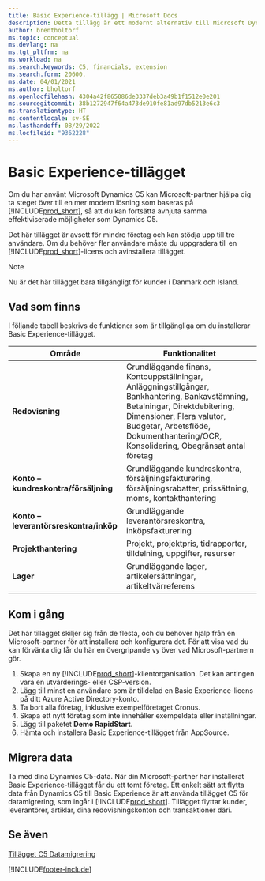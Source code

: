 ```yaml
---
title: Basic Experience-tillägg | Microsoft Docs
description: Detta tillägg är ett modernt alternativ till Microsoft Dynamics C5.
author: brentholtorf
ms.topic: conceptual
ms.devlang: na
ms.tgt_pltfrm: na
ms.workload: na
ms.search.keywords: C5, financials, extension
ms.search.form: 20600,
ms.date: 04/01/2021
ms.author: bholtorf
ms.openlocfilehash: 4304a42f865086de3337deb3a49b1f1512e0e201
ms.sourcegitcommit: 38b1272947f64a473de910fe81ad97db5213e6c3
ms.translationtype: HT
ms.contentlocale: sv-SE
ms.lasthandoff: 08/29/2022
ms.locfileid: "9362228"
---
```

# <a name="the-basic-experience-extension"></a>Basic Experience-tillägget

Om du har använt Microsoft Dynamics C5 kan Microsoft-partner hjälpa dig ta steget över till en mer modern lösning som baseras på [!INCLUDE[prod_short](includes/prod_short.md)], så att du kan fortsätta avnjuta samma effektiviserade möjligheter som Dynamics C5.

Det här tillägget är avsett för mindre företag och kan stödja upp till tre användare. Om du behöver fler användare måste du uppgradera till en [!INCLUDE[prod_short](includes/prod_short.md)]-licens och avinstallera tillägget.

> [!NOTE]
> Nu är det här tillägget bara tillgängligt för kunder i Danmark och Island. 

## <a name="whats-available"></a>Vad som finns

I följande tabell beskrivs de funktioner som är tillgängliga om du installerar Basic Experience-tillägget.

|Område  |Funktionalitet  |
|---------|---------|
|**Redovisning** |Grundläggande finans, Kontouppställningar, Anläggningstillgångar, Bankhantering, Bankavstämning, Betalningar, Direktdebitering, Dimensioner, Flera valutor, Budgetar, Arbetsflöde, Dokumenthantering/OCR, Konsolidering, Obegränsat antal företag|
|**Konto – kundreskontra/försäljning** |Grundläggande kundreskontra, försäljningsfakturering, försäljningsrabatter, prissättning, moms, kontakthantering |
|**Konto – leverantörsreskontra/inköp** |Grundläggande leverantörsreskontra, inköpsfakturering |
|**Projekthantering** |Projekt, projektpris, tidrapporter, tilldelning, uppgifter, resurser |
|**Lager** |Grundläggande lager, artikelersättningar, artikeltvärreferens |

## <a name="getting-started"></a>Kom i gång

Det här tillägget skiljer sig från de flesta, och du behöver hjälp från en Microsoft-partner för att installera och konfigurera det. För att visa vad du kan förvänta dig får du här en övergripande vy över vad Microsoft-partnern gör.

1. Skapa en ny [!INCLUDE[prod_short](includes/prod_short.md)]-klientorganisation. Det kan antingen vara en utvärderings- eller CSP-version.
2. Lägg till minst en användare som är tilldelad en Basic Experience-licens på ditt Azure Active Directory-konto.
3. Ta bort alla företag, inklusive exempelföretaget Cronus.
4. Skapa ett nytt företag som inte innehåller exempeldata eller inställningar.
5. Lägg till paketet **Demo RapidStart**. <!--what does the pockage contain?-->
6. Hämta och installera Basic Experience-tillägget från AppSource.

## <a name="migrating-data"></a>Migrera data

Ta med dina Dynamics C5-data. När din Microsoft-partner har installerat Basic Experience-tillägget får du ett tomt företag. Ett enkelt sätt att flytta data från Dynamics C5 till Basic Experience är att använda tillägget C5 för datamigrering, som ingår i [!INCLUDE[prod_short](includes/prod_short.md)]. Tillägget flyttar kunder, leverantörer, artiklar, dina redovisningskonton och transaktioner däri.

## <a name="see-also"></a>Se även

[Tillägget C5 Datamigrering](ui-extensions-c5-data-migration.md)  

[!INCLUDE[footer-include](includes/footer-banner.md)]
